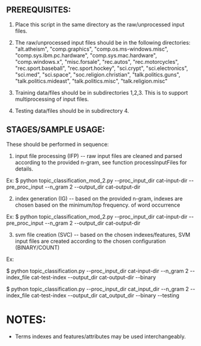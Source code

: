## PREREQUISITES:

1) Place this script in the same directory as the raw/unprocessed input files.

2) The raw/unprocessed input files should be in the following directories:
        "alt.atheism", 
        "comp.graphics", 
        "comp.os.ms-windows.misc", 
        "comp.sys.ibm.pc.hardware", 
        "comp.sys.mac.hardware", 
        "comp.windows.x", 
        "misc.forsale", 
        "rec.autos", 
        "rec.motorcycles", 
        "rec.sport.baseball", 
        "rec.sport.hockey", 
        "sci.crypt", 
        "sci.electronics", 
        "sci.med", 
        "sci.space", 
        "soc.religion.christian", 
        "talk.politics.guns", 
        "talk.politics.mideast",
        "talk.politics.misc", 
        "talk.religion.misc"
     
3) Training data/files should be in subdirectories 1,2,3. This is to support multiprocessing of input files.

4) Testing data/files should be in subdirectory 4. 

## STAGES/SAMPLE USAGE:

These should be performed in sequence:

1) input file processing (IFP) -- raw input files are cleaned and parsed according to the provided n-gram, see function processInputFiles for details.

Ex: $ python topic_classification_mod_2.py --proc_input_dir cat-input-dir  --pre_proc_input --n_gram 2 --output_dir cat-output-dir

2) index generation (IG) -- based on the provided n-gram, indexes are chosen based on the minimum/top frequency.
                            of word occurrence
                            
Ex: $ python topic_classification_mod_2.py --proc_input_dir cat-input-dir  --pre_proc_input --n_gram 2 --output_dir cat-output-dir

3) svm file creation (SVC) -- based on the chosen indexes/features, SVM input files are created according to the 
                            chosen configuration (BINARY/COUNT)
                            
Ex: 

$ python topic_classification.py --proc_input_dir cat-input-dir --n_gram 2  --index_file cat-test-index --output_dir cat-output-dir --binary

$ python topic_classification.py --proc_input_dir cat_input_dir --n_gram 2  --index_file cat-test-index --output_dir cat_output_dir --binary --testing

                            
# NOTES:

- Terms indexes and features/attributes may be used interchangeably.

